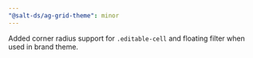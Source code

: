 ```yaml
---
"@salt-ds/ag-grid-theme": minor
---
```


Added corner radius support for `.editable-cell` and floating filter when used in brand theme.
